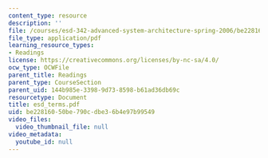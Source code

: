 ```yaml
---
content_type: resource
description: ''
file: /courses/esd-342-advanced-system-architecture-spring-2006/be22816050be790cdbe36b4e97b99549_esd_terms.pdf
file_type: application/pdf
learning_resource_types:
- Readings
license: https://creativecommons.org/licenses/by-nc-sa/4.0/
ocw_type: OCWFile
parent_title: Readings
parent_type: CourseSection
parent_uid: 144b985e-3398-9d73-8598-b61ad36db69c
resourcetype: Document
title: esd_terms.pdf
uid: be228160-50be-790c-dbe3-6b4e97b99549
video_files:
  video_thumbnail_file: null
video_metadata:
  youtube_id: null
---
```

